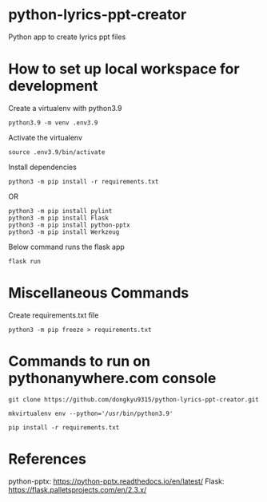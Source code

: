 # python-lyrics-ppt-creator

Python app to create lyrics ppt files

# How to set up local workspace for development

Create a virtualenv with python3.9

```
python3.9 -m venv .env3.9
```

Activate the virtualenv

```
source .env3.9/bin/activate
```

Install dependencies

```
python3 -m pip install -r requirements.txt
```

OR

```
python3 -m pip install pylint
python3 -m pip install Flask
python3 -m pip install python-pptx
python3 -m pip install Werkzeug
```

Below command runs the flask app

```
flask run
```

# Miscellaneous Commands

Create requirements.txt file

```
python3 -m pip freeze > requirements.txt
```

# Commands to run on pythonanywhere.com console

```
git clone https://github.com/dongkyu9315/python-lyrics-ppt-creator.git
```

```
mkvirtualenv env --python='/usr/bin/python3.9'
```

```
pip install -r requirements.txt
```

# References

python-pptx: https://python-pptx.readthedocs.io/en/latest/
Flask: https://flask.palletsprojects.com/en/2.3.x/

